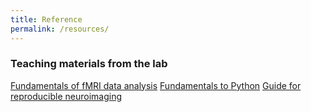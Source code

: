 ```yaml
---
title: Reference
permalink: /resources/
---
```


### Teaching materials from the lab

[Fundamentals of fMRI data analysis](https://github.com/fMRIAnalysisCourse)
[Fundamentals to Python](https://github.com/kbonna/python_course_ncu)
[Guide for reproducible neuroimaging](https://reproducible-neuroimaging.readthedocs.io/en/latest/)

